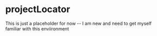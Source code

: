 projectLocator
==============

This is just a placeholder for now -- I am new and need to get myself familiar with this enviironment
